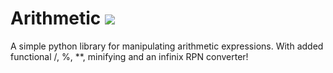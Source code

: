 # Arithmetic ![](https://github.com/mikeizbicki/arithmetic/workflows/tests/badge.svg)

A simple python library for manipulating arithmetic expressions. With added functional /, %, **, minifying and an infinix RPN converter!
